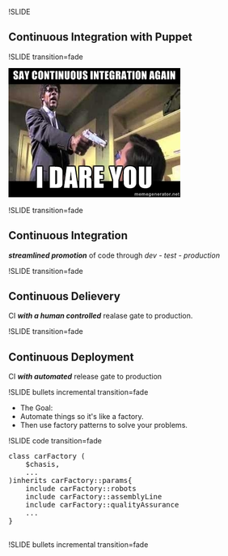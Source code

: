 !SLIDE 
## Continuous Integration with Puppet  

!SLIDE transition=fade

![this](cont_integration_dare.jpg) 

!SLIDE transition=fade

## Continuous Integration

***streamlined promotion*** of code through *dev - test - production* 

!SLIDE transition=fade

## Continuous Delievery

CI ***with a human controlled*** realase gate to production.

!SLIDE transition=fade

## Continuous Deployment

CI ***with automated*** release gate to production

!SLIDE bullets incremental transition=fade

* The Goal: 
* Automate things so it's like a factory.
* Then use factory patterns to solve your problems.

!SLIDE code transition=fade

<pre class="sh_Puppet">
class carFactory (
	$chasis,
	...
)inherits carFactory::params{	
	include carFactory::robots
	include carFactory::assemblyLine
	include carFactory::qualityAssurance
	...
}

</pre>

!SLIDE bullets incremental transition=fade




